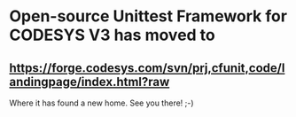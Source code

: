 # Open-source Unittest Framework for CODESYS V3 has moved to

## https://forge.codesys.com/svn/prj,cfunit,code/landingpage/index.html?raw

Where it has found a new home. See you there! ;-)
